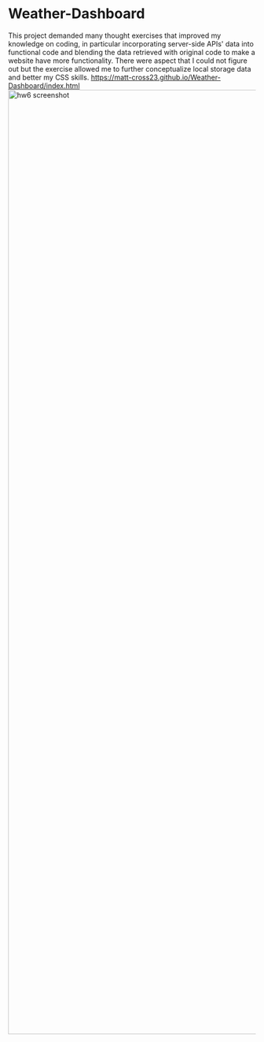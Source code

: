 # Weather-Dashboard
This project demanded many thought exercises that improved my knowledge on coding, in particular incorporating server-side APIs' data into functional code and blending the data retrieved with original code to make a website have more functionality. There were aspect that I could not figure out but the exercise allowed me to further conceptualize local storage data and better my CSS skills.
https://matt-cross23.github.io/Weather-Dashboard/index.html
<img width="1920" alt="hw6 screenshot" src="https://user-images.githubusercontent.com/88978036/137599755-f058aad4-00aa-45ca-b5db-eca863e5d199.png">
